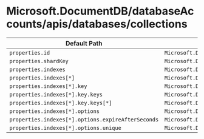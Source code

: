 # Microsoft.DocumentDB/databaseAccounts/apis/databases/collections

| Default Path | Alias |
|---|---|
| `properties.id` | `Microsoft.DocumentDB/databaseAccounts/apis/databases/collections/id` |
| `properties.shardKey` | `Microsoft.DocumentDB/databaseAccounts/apis/databases/collections/shardKey` |
| `properties.indexes` | `Microsoft.DocumentDB/databaseAccounts/apis/databases/collections/indexes` |
| `properties.indexes[*]` | `Microsoft.DocumentDB/databaseAccounts/apis/databases/collections/indexes[*]` |
| `properties.indexes[*].key` | `Microsoft.DocumentDB/databaseAccounts/apis/databases/collections/indexes[*].key` |
| `properties.indexes[*].key.keys` | `Microsoft.DocumentDB/databaseAccounts/apis/databases/collections/indexes[*].key.keys` |
| `properties.indexes[*].key.keys[*]` | `Microsoft.DocumentDB/databaseAccounts/apis/databases/collections/indexes[*].key.keys[*]` |
| `properties.indexes[*].options` | `Microsoft.DocumentDB/databaseAccounts/apis/databases/collections/indexes[*].options` |
| `properties.indexes[*].options.expireAfterSeconds` | `Microsoft.DocumentDB/databaseAccounts/apis/databases/collections/indexes[*].options.expireAfterSeconds` |
| `properties.indexes[*].options.unique` | `Microsoft.DocumentDB/databaseAccounts/apis/databases/collections/indexes[*].options.unique` |

